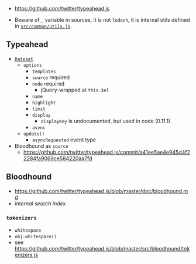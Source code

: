 * https://github.com/twitter/typeahead.js

* Beware of `_` variable in sources, it is not `lodash`, it is internal utils defined in [`src/common/utils.js`][utils].

[utils]: https://github.com/twitter/typeahead.js/blob/master/src/common/utils.js

## Typeahead

* [`Dateset`](https://github.com/twitter/typeahead.js/blob/master/src/typeahead/dataset.js)
  * `options`
    * `templates`
    * `source` required
    * `node` required
      * jQuery-wrapped at `this.$el`
    * `name`
    * `highlight`
    * `limit`
    * `display`
      * `displayKey` is undocumented, but used in code (0.11.1)
    * `async`
  * `update()`
    * `asyncRequested` event type
* Bloodhound as `source`
  * https://github.com/twitter/typeahead.js/commit/a41ee5ae4e945d4f22284fa9069ce584220aa7fd

## Bloodhound

* https://github.com/twitter/typeahead.js/blob/master/doc/bloodhound.md
* _internal search index_

### `tokenizers`

* `whitespace`
* `obj.whitespace()`
* see https://github.com/twitter/typeahead.js/blob/master/src/bloodhound/tokenizers.js

